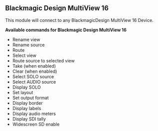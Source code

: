 ## Blackmagic Design MultiView 16

This module will connect to any BlackmagicDesign MultiView 16 Device.

**Available commands for Blackmagic Design MultiView 16**

* Rename view
* Rename source
* Route
* Select view
* Route source to selected view
* Take (when enabled)
* Clear (when enabled)
* Select SOLO source
* Select AUDIO source
* Display SOLO
* Set layout
* Set output format
* Display border
* Display labels
* Display audio meters
* Display SDI tally
* Widescreen SD enable